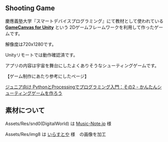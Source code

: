 ## Shooting Game

慶應義塾大学『スマートデバイスプログラミング』にて教材として使われている [**GameCanvas for Unity**](https://github.com/sfc-sdp/GameCanvas-Unity) という
2Dゲームフレームワークを利用して作ったゲームです。

解像度は720x1280です。

Unityリモートでは動作確認済です。

アプリの内容は宇宙を舞台にしたよくありそうなシューティングゲームです。

【ゲーム制作にあたり参考にしたページ】

[ジュニア向け PythonとProcessingでプログラミング入門：その2 - かんたんシューティングゲームを作ろう](https://qiita.com/sawamur@github/items/395d67d68a024c9d2c38)

## 素材について

Assets/Res/snd0(DigitalWorld) は [Music-Note.jp](http://www.music-note.jp/bgm/sf.html) 様

Assets/Res/img8 は [いらすとや](https://www.irasutoya.com/) 様　の画像を加工
